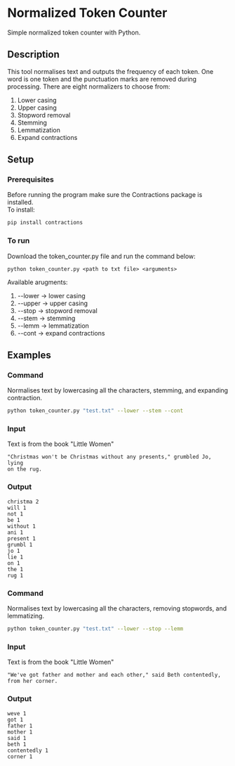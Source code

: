 # Normalized Token Counter

Simple normalized token counter with Python. </br>

## Description 
This tool normalises text and outputs the frequency of each token. One word is one token and the punctuation marks are removed during processing.
There are eight normalizers to choose from:
1. Lower casing
2. Upper casing
3. Stopword removal
4. Stemming
5. Lemmatization
6. Expand contractions

## Setup

### Prerequisites
Before running the program make sure the Contractions package is installed. </br>
To install:
```bash
pip install contractions
```

### To run
Download the token_counter.py file and run the command below:
```
python token_counter.py <path to txt file> <arguments>
```
Available arugments:
1. --lower -> lower casing
2. --upper -> upper casing
3. --stop -> stopword removal
4. --stem -> stemming
5. --lemm -> lemmatization
6. --cont -> expand contractions

## Examples

### Command 
Normalises text by lowercasing all the characters, stemming, and expanding contraction.
```bash
python token_counter.py "test.txt" --lower --stem --cont
```

### Input
Text is from the book "Little Women"
```
"Christmas won't be Christmas without any presents," grumbled Jo, lying
on the rug.
```

### Output 
```
christma 2
will 1
not 1
be 1
without 1
ani 1
present 1
grumbl 1
jo 1
lie 1
on 1
the 1
rug 1
```

### Command
Normalises text by lowercasing all the characters, removing stopwords, and lemmatizing.
```bash
python token_counter.py "test.txt" --lower --stop --lemm   
```

### Input

Text is from the book "Little Women"
```
"We've got father and mother and each other," said Beth contentedly,
from her corner.
```

### Output 
```
weve 1
got 1
father 1
mother 1
said 1
beth 1
contentedly 1
corner 1
```



